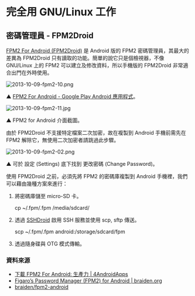 # 完全用 GNU/Linux 工作

## 密碼管理員 - FPM2Droid

[FPM2 For Android (FPM2Droid)](https://play.google.com/store/apps/details?id=org.braiden.fpm2) 是 Android 版的 FPM2 密碼管理員，其最大的差異為 FPM2Droid 只有讀取的功能。簡單的說它只是個檢視器，不像 GNU/Linux 上的 FPM2 可以建立及修改資料，所以手機版的 FPM2Droid 非常適合出門在外時使用。

![2013-10-09-fpm2-10.png](https://lh4.googleusercontent.com/-_64iVrwxghc/UlVXualhrtI/AAAAAAAAV6U/Cb-mEkw-jFE/s800/2013-10-09-fpm2-10.png)

 ▲ [FPM2 For Android - Google Play Android 應用程式](https://play.google.com/store/apps/details?id=org.braiden.fpm2)。
 
 
![2013-10-09-fpm2-11.jpg](https://lh4.googleusercontent.com/-iAxmnzqeBbo/UlVXudPNl_I/AAAAAAAAV6Y/MbBBwAvy65U/s800/2013-10-09-fpm2-11.jpg)

 ▲ FPM2 for Android 介面截圖。

由於 FPM2Droid 不支援特定檔案二次加密，故在複製到 Android 手機前需先在 FPM2 解除它，無使用二次加密者請跳過此步驟。

![2013-10-09-fpm2-02.png](https://lh5.googleusercontent.com/-9pxqHYk0Gm8/UlVXm-fQfCI/AAAAAAAAV4M/cgtewz84vM4/s800/2013-10-09-fpm2-02.png)

 ▲ 可於 設定 (Settings) 底下找到 更改密碼 (Change Password)。

使用 FPM2Droid 之前，必須先將 FPM2 的密碼庫複製到 Android 手機裡，我們可以藉由幾種方案來進行：

1. 將密碼庫儲至 micro-SD 卡。

	cp ~/.fpm/.fpm /media/sdcard/

2. 透過 [SSHDroid](https://play.google.com/store/apps/details?id=berserker.android.apps.sshdroid) 啟用 SSH 服務並使用 scp, sftp 傳送。

	scp ~/.fpm/.fpm android:/storage/sdcard/fpm

3. 透過隨身碟與 OTG 模式傳輸。

### 資料來源

- [下載 FPM2 For Android: 生產力 | 4AndroidApps](http://tw.4androidapps.net/tag/productivity/fpm2-for-android-download-93568.html)
- [Figaro’s Password Manager (FPM2) for Android | braiden.org](http://braiden.org/?p=188)
- [braiden/fpm2-android](https://github.com/braiden/fpm2-android)

